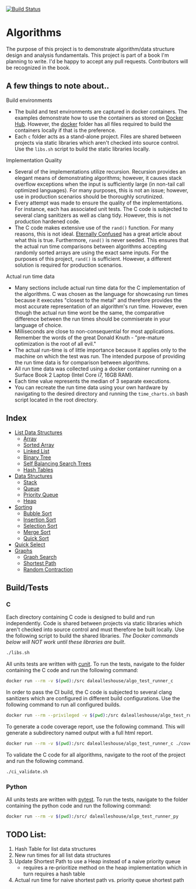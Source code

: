 [![Build Status](https://travis-ci.com/dalealleshouse/algorithms.svg?branch=master)](https://travis-ci.com/dalealleshouse/algorithms)

# Algorithms
The purpose of this project is to demonstrate algorithm/data structure design
and analysis fundamentals. This project is part of a book I'm planning to write.
I'd be happy to accept any pull requests.  Contributors will be recognized in
the book.

## A few things to note about..

Build environments
- The build and test environments are captured in docker containers. The
    examples demonstrate how to use the containers as stored on [Docker
    Hub](https://hub.docker.com). However, the [docker](docker/) folder has all
    files required to build the containers locally if that is the preference.
- Each `c` folder acts as a stand-alone project. Files are shared between
    projects via static libraries which aren't checked into source control. Use
    the `libs.sh` script to build the static libraries locally.

Implementation Quality
* Several of the implementations utilize recursion. Recursion provides an
    elegant means of demonstrating algorithms; however, it causes stack overflow
    exceptions when the input is sufficiently large (in non-tail call optimized
    languages). For many purposes, this is not an issue; however, use in
    production scenarios should be thoroughly scrutinized.
* Every attempt was made to ensure the quality of the implementations. For 
    instance, each has associated unit tests. The C code is subjected to several
    clang sanitizers as well as clang tidy. However, this is not production
    hardened code.
* The C code makes extensive use of the `rand()` function. For many
    reasons, this is not ideal. [Eternally
    Confused](http://www.eternallyconfuzzled.com/arts/jsw_art_rand.aspx) has a
    great article about what this is true. Furthermore, `rand()` is never
    seeded. This ensures that the actual run time comparisons between algorithms
    accepting randomly sorted arrays are using the exact same inputs.  For the
    purposes of this project, `rand()` is sufficient. However, a different
    solution is required for production scenarios.

Actual run time data
* Many sections include actual run time data for the C implementation of the
    algorithms. C was chosen as the language for showcasing run times because it
    executes "closest to the metal" and therefore provides the most accurate
    representation of an algorithm's run time. However, even though the actual
    run time wont be the same, the comparative difference between the run times
    should be commiserate in your language of choice.
* Milliseconds are close to non-consequential for most applications. Remember
    the words of the great Donald Knuth - "pre-mature optimization is the root
    of all evil."
* The actual run-time is of little importance because it applies only to the
    machine on which the test was run. The intended purpose of providing the run
    time data is for comparison between algorithms.
* All run time data was collected using a docker container running on a Surface
    Book 2 Laptop (Intel Core i7, 16GB RAM).
* Each time value represents the median of 3 separate executions.
* You can recreate the run time data using your own hardware by navigating to
    the desired directory and running the `time_charts.sh` bash script located
    in the root directory.

## Index

* [List Data Structures](list_data_structures/)
    * [Array](list_data_structures/README.md#arrays)
    * [Sorted Array](list_data_structures/README.md#sorted-arrays)
    * [Linked List](list_data_structures/README.md#linked-lists)
    * [Binary Tree](list_data_structures/README.md#binary-trees)
    * [Self Balancing Search
        Trees](list_data_structures/README.md#self-balancing-search-trees)
    * [Hash Tables](list_data_structures/README.md#hash-tables)
* [Data Structures](data_structures/)
    * [Stack](data_structures/README.md#stack-last-in-first-out)
    * [Queue](data_structures/README.md#queue-first-in-first-out)
    * [Priority Queue](data_structures/README.md#priority-queue)
    * [Heap](data_structures/README.md#heap)
* [Sorting](sorting/)
    * [Bubble Sort](sorting/README.md#bubble-sort)
    * [Insertion Sort](sorting/README.md#insertion-sort)
    * [Selection Sort](sorting/README.md#selection-sort)
    * [Merge Sort](sorting/README.md#merge-sort)
    * [Quick Sort](sorting/README.md#quick-sort)
* [Quick Select](quick_select/)
* [Graphs](graph_concepts/)
    * [Graph Search](graph_search/)
    * [Shortest Path](shortest_path/)
    * [Random Contraction](random_contraction/)

## Build/Tests
### C
Each directory containing C code is designed to build and run independently.
Code is shared between projects via static libraries which aren't checked into
source control and must therefore be built locally. Use the following script to
build the shared libraries. *The Docker commands below will NOT work until these
libraries are built*.

``` bash
./libs.sh
```

All units tests are written with
[cunit](http://cunit.sourceforge.net/doc/index.html). To run the tests,
navigate to the folder containing the C code and run the following command:

``` bash
docker run --rm -v $(pwd):/src dalealleshouse/algo_test_runner_c
```

In order to pass the CI build, the C code is subjected to several clang
sanitizers which are configured in different build configurations. Use the
following command to run all configured builds.

``` bash
docker run --rm --privileged -v $(pwd):/src dalealleshouse/algo_test_runner_c ./validate.sh
```

To generate a code coverage report, use the following command. This will
generate a subdirectory named output with a full html report.

``` bash
docker run --rm -v $(pwd):/src dalealleshouse/algo_test_runner_c ./coverage.sh
```

To validate the C code for all algorithms, navigate to the root of the project
and run the following command.

``` bash
./ci_validate.sh
```

### Python
All units tests are written with [pytest](https://docs.pytest.org/en/latest/).
To run the tests, navigate to the folder containing the python code and run the
following command:

``` bash
docker run --rm -v $(pwd):/src/ dalealleshouse/algo_test_runner_py
```


## TODO List:
1. Hash Table for list data structures
1. New run times for all list data structures
1. Update Shortest Path to use a Heap instead of a naive priority queue
    - requires a re-prioritize method on the heap implementation which in turn
        requires a hash table
1. Actual run time for naive shortest path vs. priority queue shortest path
